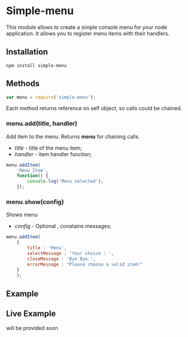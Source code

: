 Simple-menu
=========

This module allows to create a simple console menu for your node application. It allows you to register menu items with their handlers.

## Installation

    npm install simple-menu

## Methods

```javascript
var menu = require('simple-menu');
```

Each method returns reference on self object, so calls could be chained.

### menu.add(title, handler)

Add item to the menu. Returns __menu__ for chaining calls.

- _title_ - title of the menu item;
- _handler_ - item handler function;

```javascript
menu.addItem(
    'Menu Item',
    function() {
        console.log('Menu selected');
    });
```

### menu.show(config)

Shows menu

- _config_ - Optional , conatains messages;

```javascript
menu.addItem(
    {
		title : 'Menu',
		selectMessage : 'Your choice : ',
		closeMessage : 'Bye Bye.',
		errorMessage : "Please choose a valid item!"
	}
    );
```

## Example

## Live Example

will be provided soon
